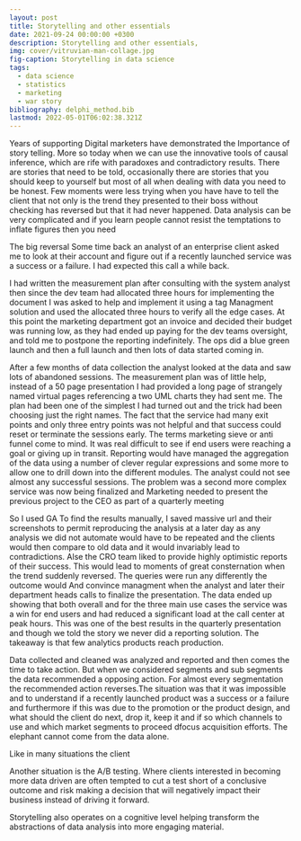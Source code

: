 ```yaml
---
layout: post
title: Storytelling and other essentials
date: 2021-09-24 00:00:00 +0300
description: Storytelling and other essentials,
img: cover/vitruvian-man-collage.jpg
fig-caption: Storytelling in data science
tags:
  - data science
  - statistics
  - marketing
  - war story
bibliography: delphi_method.bib
lastmod: 2022-05-01T06:02:38.321Z
---
```


Years of supporting Digital marketers have demonstrated the Importance of story telling. More so today when we can use the innovative tools of causal inference, which are rife with paradoxes and contradictory results. There are stories that need to be told, occasionally there are stories that you should keep to yourself but most of all when dealing with data you need to be honest.
Few moments were less trying when you have have to tell the client that not only is the trend they presented to their boss without checking has reversed but that it had never happened.
Data analysis can be very complicated and if you learn people cannot resist the temptations to inflate figures then you need

The big reversal
Some time back an analyst of an enterprise client asked me to look at their account and figure out if a recently launched service was a success or a failure. I had expected this call a while back.

I had written the measurement plan after consulting with the system analyst then since the dev team had allocated three hours for implementing the document I was asked to help and implement it using a tag Managment solution and used the allocated three hours to verify all the edge cases. At this point the marketing department got an invoice and decided their budget was running low, as they had ended up paying for the dev teams oversight, and told me to postpone the reporting indefinitely. The ops did a blue green launch and then a full launch and then lots of data started coming in.

After  a few months of data collection the analyst looked at the data and saw lots of abandoned sessions. The measurement plan was of little help, instead of a 50 page presentation I had provided a long page of strangely named virtual pages referencing a two UML charts they had sent me. The plan had been one of the simplest I had turned out and the trick had been choosing just the right names. The fact that the service had many exit points and only three entry points was not helpful and that success could reset or terminate the sessions early. The terms marketing sieve or anti funnel come to mind. It was real difficult to see if end users were reaching a goal or giving up in transit. Reporting would have managed the aggregation of the data using a number of clever regular expressions and some more to allow one to drill down into the different modules. The analyst could not see almost any successful  sessions. The problem was a second more complex service was now being finalized and Marketing needed to present the previous project to the CEO as part of a quarterly meeting

So I used GA To find the results manually, I saved massive url and their screenshots to permit reproducing the analysis at a later day as any analysis we did not automate would have to be repeated and the clients would then compare to old data and it would invariably lead to contradictions. Alse the CRO team liked to provide highly optimistic reports of their success. This would lead to moments of great consternation when the trend suddenly reversed. The queries were run any differently the outcome would And convince managment when the analyst and later their department heads calls to finalize the presentation. The data ended up showing that both overall and for the three main use cases the service was a win for end users and had reduced a significant load at the call center at peak hours. This was one of the best results in the quarterly presentation and though we told the story we never did a reporting solution. The takeaway is that few analytics products reach production.


Data collected and cleaned was analyzed and reported and then comes the time to take action. But when we considered segments and sub segments the data recommended a opposing action. For almost every segmentation the recommended action reverses.The situation was that it was impossible and to understand if a recently launched product was a success or a failure and furthermore if this was due to the promotion or the product design, and what should the client do next, drop it, keep it and if so which channels to use and which market segments to proceed dfocus acquisition efforts. The elephant cannot come from the data alone.

Like in many situations the client


Another situation is the A/B testing. Where clients interested in becoming more data driven are often tempted to cut a test short of a conclusive outcome and risk making a decision that will negatively impact their business instead of driving it forward.



Storytelling also operates on a cognitive level helping transform the abstractions of data analysis into more engaging material.